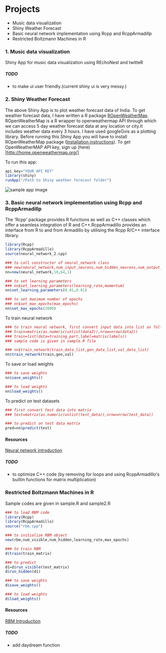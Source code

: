 # Projects
 * Music data visualization
 * Shiny Weather Forecast
 * Basic neural network implementation using Rcpp and RcppArmadillp
 * Restricted Boltzmann Machines in R


### 1. Music data visualization
Shiny App for music data visualization using REchoNest and twitteR

##### TODO
* to make ui user friendly.(current shiny ui is very messy.)

### 2. Shiny Weather Forecast
The above Shiny App is to plot weather forecast data of India. To get weather forecast data, I have written a R package [ROpenWeatherMap](https://github.com/mukul13/ROpenWeatherMap). ROpenWeatherMap is a R wrapper to openweathermap API through which we can access 5 day weather forecast data at any location or city.It includes weather data every 3 hours. I have used googleGvis as a plotting library.
Before running this Shiny App you will have to install ROpenWeatherMap package ([Installation instructions](https://github.com/mukul13/ROpenWeatherMap)). To get OpenWeatherMAP API key, sign up (here)[http://home.openweathermap.org/] 

To run this app:
```R
api_key="YOUR API KEY"
library(shiny)
runApp("/Path to Shiny weather forecast folder")
```

![sample app image](https://github.com/mukul13/Projects/blob/master/Shiny%20Weather%20forecast/sample%20Image.JPG)

### 3. Basic neural network implementation using Rcpp and RcppArmadillp
The 'Rcpp' package provides R functions as well as C++ classes which offer a seamless integration of R and C++.RcppArmadillo provides an interface from R to and from Armadillo by utilising the Rcpp R/C++ interface library.

```R
library(Rcpp)
library(RcppArmadillo)
source(neural_network_2.cpp)

### to call constructor of neural_network class
### new(neural_network,num_input_neurons,num_hidden_neurons,num_output_neurons)
nn=new(neural_network,10,64,1)

### to set learning parameters
### nn$set_learning_parameters(learning_rate,momentum)
nn$set_learning_parameters(0.01,0.01)

### to set maximum number of epochs
### nn$set_max_epochs(max_epochs)
nn$set_max_epochs(2000)
````

To train neural network

```R
### to train neural network, first convert input data into list as follows
### train=matrix(as.numeric(unlist(data2)),nrow=nrow(data2))
### train=list(data=training_part,label=matrix(labels))
### sample code is given in sample.R file

### nn$train_network(train_data_list,gen_data_list,val_data_list)
nn$train_network(train,gen,val)
```

To save or load weights

```R
### to save weights
nn$save_weights()

### to load weights
nn$load_weights()
```

To predict on test datasets

```R
### first convert test data into matrix
### test=matrix(as.numeric(unlist(test_data)),nrow=nrow(test_data))

### to predict on test data matrix
pred=nn$predict(test)
```
#### Resources
[Neural network introduction](https://takinginitiative.wordpress.com/2008/04/03/basic-neural-network-tutorial-theory/)

##### TODO
* to optimize C++ code (by removing for loops and using RcppArmadillo's builtin functions for matrix multiplication)

### Restricted Boltzmann Machines in R
Sample codes are given in sample.R and sample2.R

```R
### to load RBM code
library(Rcpp)
library(RcppArmadillo)
source("rbm.cpp")

### to initialize RBM object
new(rbm,num_visible,num_hidden,learning_rate,max_epochs)

### to train RBM
d$train(train_matrix)

### to predict
d1=d$run_visible(test_matrix)
d$run_hidden(d1)

### to save weights
d$save_weights()

### to load weights
d$load_weights()
```

#### Resources
[RBM Introduction](https://github.com/echen/restricted-boltzmann-machines)

##### TODO
* add daydream function
